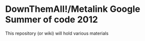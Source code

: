 DownThemAll!/Metalink Google Summer of code 2012
===

This repository (or wiki) will hold various materials
